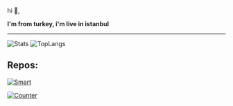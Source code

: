 hi 👋,

**I'm from turkey, i'm live in istanbul**

<hr>

![Stats](https://github-readme-stats.vercel.app/api?username=healthpackTR&theme=dark&hide_title=true&show_icons=true)
![TopLangs](https://github-readme-stats.vercel.app/api/top-langs/?username=healthpackTR&hide_title=true&theme=dark)

## Repos:
[![Smart](https://github-readme-stats.vercel.app/api/pin/?username=healthpackTR&repo=Smart&theme=dark)](https://github.com/healthpackTR/Smart)

[![Counter](https://github-readme-stats.vercel.app/api/pin/?username=healthpackTR&repo=new-year-counter&theme=dark)](https://github.com/healthpackTR/new-year-counter)
  

